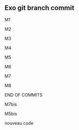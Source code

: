 ## Exo git branch commit

M1

M2

M3

M4

M5

M6

M7

M8

END OF COMMITS

M7bis

M5bis

nouveau code



